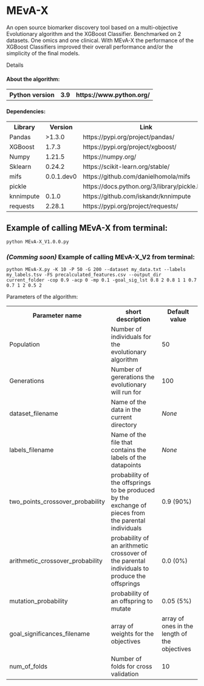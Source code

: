 # MEvA-X
An open source biomarker discovery tool based on a multi-objective Evolutionary algorithm and the XGBoost Classifier.
Benchmarked on 2 datasets. One omics and one clinical. With MEvA-X the performance of the XGBoost Classifiers improved their overall performance and/or the simplicity of the final models. 

</h2>Details</h2>
<h4>About the algorithm:</h4>

 <table>
  <tr>
    <th>Python version</th>
    <th>3.9</th>
    <th>https://www.python.org/</th>
  </tr>
  </table>

<h4>Dependencies:</h4>
  <table>
  <tr>
    <th>Library</th>
    <th>Version</th>
    <th>Link</th>
  </tr>
  <tr>
    <td>Pandas</td>
    <td>>1.3.0</td>
    <td>https://pypi.org/project/pandas/</td>
  </tr>
  <tr>
    <td>XGBoost</td>
    <td>1.7.3</td>
    <td>https://pypi.org/project/xgboost/</td>
  </tr>
  <tr>
    <td>Numpy</td>
    <td>1.21.5</td>
    <td>https://numpy.org/</td>
  </tr>
  <tr>
    <td>Sklearn</td>
    <td>0.24.2</td>
    <td>https://scikit-learn.org/stable/</td>
  </tr>
  <tr>
    <td>mifs</td>
    <td>0.0.1.dev0</td>
    <td>https://github.com/danielhomola/mifs</td>
  </tr>
  <tr>
    <td>pickle</td>
    <td></td>
    <td>https://docs.python.org/3/library/pickle.html</td>
  </tr>
  <tr>
    <td>knnimpute</td>
    <td>0.1.0</td>
    <td>https://github.com/iskandr/knnimpute</td>
  </tr>
  <tr>
    <td>requests</td>
    <td>2.28.1</td>
    <td>https://pypi.org/project/requests/</td>
  </tr>
</table>

<h2>Example of calling MEvA-X from terminal:</h2>

```
python MEvA-X_V1.0.0.py
```

<h3><i>(Comming soon)</i> Example of calling MEvA-X_V2 from terminal:</h3>

```
python MEvA-X.py -K 10 -P 50 -G 200 --dataset my_data.txt --labels my_labels.tsv -FS precalculated_features.csv --output_dir current_folder -cop 0.9 -acp 0 -mp 0.1 -goal_sig_lst 0.8 2 0.8 1 1 0.7 0.7 1 2 0.5 2
```


Parameters of the algorithm:
<table>
  <tr>
    <th>Parameter name</th>
    <th>short description</th>
    <th>Default value</th>
  </tr>
  <tr>
    <td>Population</td>
    <td>Number of individuals for the evolutionary algorithm</td>
    <td>50</td>
  </tr>
  <tr>
    <td>Generations</td>
    <td>Number of gererations the evolutionary will run for</td>
    <td>100</td>
  </tr>
  <tr>
    <td>dataset_filename</td>
    <td>Name of the data in the current directory</td>
    <td><i>None</i></td>
  </tr>
  <tr>
    <td>labels_filename</td>
    <td>Name of the file that contains the labels of the datapoints</td>
    <td><i>None</i></td>
  </tr>
  <tr>
    <td>two_points_crossover_probability</td>
    <td>probability of the offsprings to be produced by the exchange of pieces from the parental individuals</td>
    <td>0.9 (90%)</td>
  </tr>
  <tr>
    <td>arithmetic_crossover_probability</td>
    <td>probability of an arithmetic crossover of the parental individuals to produce the offsprings</td>
    <td>0.0 (0%)</td>
  </tr>
  <tr>
    <td>mutation_probability</td>
    <td>probability of an offspring to mutate</td>
    <td>0.05 (5%)</td>
  </tr>
  <tr>
    <td>goal_significances_filename</td>
    <td>array of weights for the objectives</td>
    <td>array of ones in the length of the objectives</td>
  </tr>
 <tr>
    <td>num_of_folds</td>
    <td>Number of folds for cross validation</td>
    <td>10</td>
  </tr>
</table>
